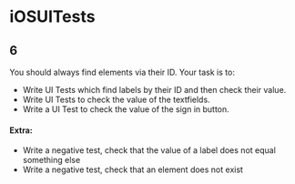 # iOSUITests

## 6

You should always find elements via their ID. Your task is to:

- Write UI Tests which find labels by their ID and then check their value.
- Write UI Tests to check the value of the textfields.
- Write a UI Test to check the value of the sign in button.

#### Extra:

- Write a negative test, check that the value of a label does not equal something else
- Write a negative test, check that an element does not exist